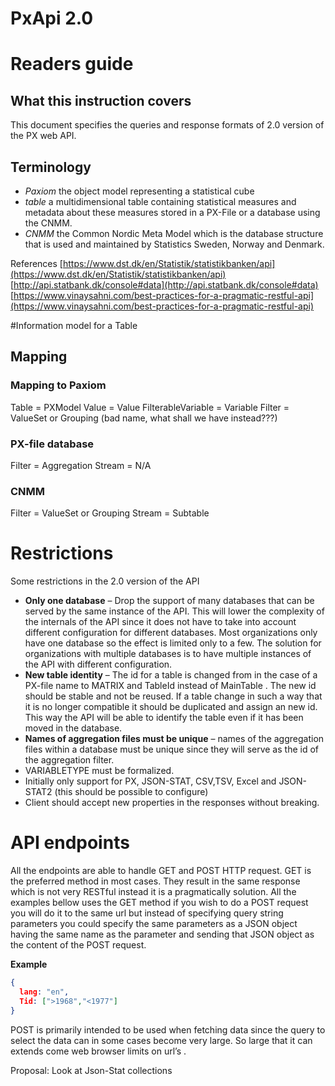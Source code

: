# PxApi 2.0

# Readers guide
## What this instruction covers
This document specifies the  queries and response formats of 2.0 version of the PX web API.

## Terminology
- *Paxiom* the object model representing a statistical cube
- *table* a multidimensional table containing statistical measures and metadata about these measures stored in a PX-File or a database using the CNMM.
- *CNMM* the Common Nordic Meta Model which is the database structure that is used and maintained by Statistics Sweden, Norway and Denmark.

References
[https://www.dst.dk/en/Statistik/statistikbanken/api](https://www.dst.dk/en/Statistik/statistikbanken/api)
[http://api.statbank.dk/console#data](http://api.statbank.dk/console#data)
[https://www.vinaysahni.com/best-practices-for-a-pragmatic-restful-api](https://www.vinaysahni.com/best-practices-for-a-pragmatic-restful-api)

#Information model for a Table

## Mapping
### Mapping to Paxiom
Table = PXModel
Value = Value
FilterableVariable = Variable
Filter = ValueSet or Grouping (bad name, what shall we have instead???)

### PX-file database
Filter = Aggregation
Stream = N/A

### CNMM
Filter = ValueSet or Grouping
Stream = Subtable

# Restrictions
Some restrictions in the 2.0 version of the API
-	**Only one database** – Drop the support of many databases that can be served by the same instance of the API. This will lower the complexity of the internals of the API since it does not have to take into account different configuration for different databases. Most organizations only have one database so the effect is limited only to a few. The solution for organizations with multiple databases is to have multiple instances of the API with different configuration.
-	**New table identity** – The id for a table is changed from in the case of a PX-file name to MATRIX  and TableId instead of MainTable . The new id should be stable and not be reused. If a table change in such a way that it is no longer compatible it should be duplicated and assign an new id. This way the API will be able to identify the table even if it has been moved in the database.
-	**Names of aggregation files must be unique** – names of the aggregation files within a database must be unique since they will serve as the id of the aggregation filter.
-	VARIABLETYPE must be formalized.
-	Initially only support for PX, JSON-STAT, CSV,TSV, Excel and JSON-STAT2 (this should be possible to configure) 
-	Client should accept new properties in the responses without breaking.

# API endpoints
All the endpoints are able to handle GET and POST HTTP request. GET is the preferred method in most cases. They result in the same response which is not very RESTful instead it is a pragmatically solution. All the examples bellow uses the GET method if you wish to do a POST request you will do it to the same url but instead of specifying query string parameters you could specify the same parameters as a JSON object having the same name as the parameter and sending that JSON object as the content of the POST request.

**Example**
```json
{
  lang: "en",
  Tid: [">1968","<1977"]
}
```
POST is primarily intended to be used when fetching data since the query to select the data can in some cases become very large. So large that it can extends come web browser limits on url’s .

Proposal: Look at Json-Stat collections 
